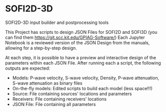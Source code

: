 # SOFI2D-3D
SOFI2D-3D input builder and postprocessing tools

This Project has scripts to design JSON Files for SOFI2D and SOFI3D (you can find them https://git.scc.kit.edu/GPIAG-Software/)
Each Jupyter Notebook is a reviewed version of the JSON Design from the manuals, allowing for a step-by-step design.

At each step, it is possible to have a preview and interactive design of the parameters within each JSON File.
After running each a script, the following outputs are expected:
- Models: P-wave velocity, S-wave velocity, Density, P-wave attenuation, S-wave attenuation as binary files
- On-the-fly models: Edited scripts to build each model (less space!!!)
- Source: File containing sources' locations and parameters
- Receivers: File containing receivers' locations
- JSON File: File containing all parameters
